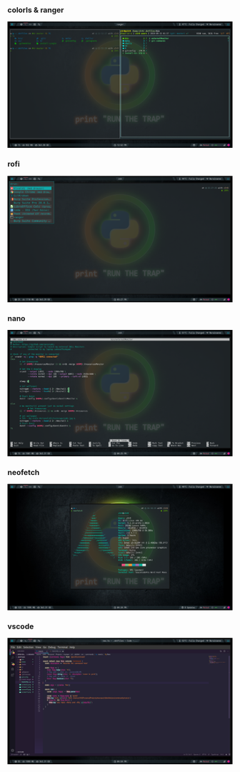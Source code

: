 ### colorls & ranger 
![](screen1.png)

### rofi
![](screen2.png)

### nano
![](screen3.png)

### neofetch
![](screen4.png)

### vscode
![](screen5.png)